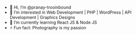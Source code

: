 - 👋 Hi, I’m @pranay-trooinbound
- 👀 I’m interested in Web Development | PHP | WordPress | API Development | Graphics Designs 
- 🌱 I’m currently learning React JS & Node JS
- ⚡ Fun fact: Photography is my passion 

<!---
pranay-trooinbound/pranay-trooinbound is a ✨ special ✨ repository because its `README.md` (this file) appears on your GitHub profile.
You can click the Preview link to take a look at your changes.
--->
